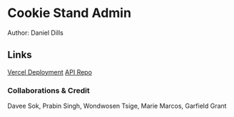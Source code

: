 # Cookie Stand Admin

Author: Daniel Dills

## Links

[Vercel Deployment](https://cookie-stand-admin-dusky.vercel.app/)
[API Repo](https://github.com/danieldills/cookie-stand-api)

### Collaborations & Credit

Davee Sok, Prabin Singh, Wondwosen Tsige, Marie Marcos, Garfield Grant

